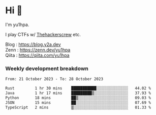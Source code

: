 # Hi 👋

I'm yu1hpa.

I play CTFs w/ [Thehackerscrew](https://www.thehackerscrew.team/) etc.

Blog : https://blog.y2a.dev  
Zenn : https://zenn.dev/yu1hpa  
Qiita : https://qiita.com/yu1hpa  

### Weekly development breakdown

<!--START_SECTION:waka-->

```txt
From: 21 October 2023 - To: 28 October 2023

Rust         1 hr 30 mins    ███████████░░░░░░░░░░░░░░   44.02 %
Java         1 hr 17 mins    █████████▒░░░░░░░░░░░░░░░   37.93 %
Python       18 mins         ██▒░░░░░░░░░░░░░░░░░░░░░░   09.03 %
JSON         15 mins         ██░░░░░░░░░░░░░░░░░░░░░░░   07.69 %
TypeScript   2 mins          ▒░░░░░░░░░░░░░░░░░░░░░░░░   01.33 %
```

<!--END_SECTION:waka-->

